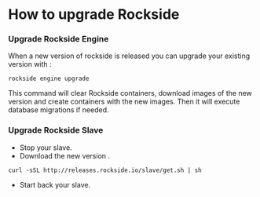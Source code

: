 # How to upgrade Rockside

### Upgrade Rockside Engine
When a new version of rockside is released you can upgrade your existing version with :

```
rockside engine upgrade
```

This command will clear Rockside containers, download images of the new version and create containers with the new images. Then it will execute database migrations if needed.

### Upgrade Rockside Slave

- Stop your slave.
- Download the new version .
```
curl -sSL http://releases.rockside.io/slave/get.sh | sh
```
- Start back your slave.

